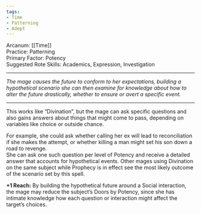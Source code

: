 ```yaml
---
tags:
- Time
- Patterning
- Adept
---
```


Arcanum: [[Time]]\
Practice: Patterning\
Primary Factor: Potency\
Suggested Rote Skills: Academics, Expression, Investigation

---

_The mage causes the future to conform to her expectations, building a hypothetical scenario she can then examine for knowledge about how to alter the future drastically, whether to ensure or avert a specific event._

---

This works like “Divination”, but the mage can ask specific questions and also gains answers about things that might come to pass, depending on variables like choice or outside chance.

For example, she could ask whether calling her ex will lead to reconciliation if she makes the attempt, or whether killing a man might set his son down a road to revenge.\
She can ask one such question per level of Potency and receive a detailed answer that accounts for hypothetical events. Other mages using Divination on the same subject while Prophecy is in effect see the most likely outcome of the scenario set by this spell.

**+1 Reach:** By building the hypothetical future around a Social interaction, the mage may reduce the subject’s Doors by Potency, since she has intimate knowledge how each question or interaction might affect the target’s choices.